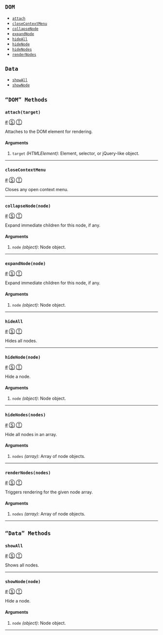 # 

<!-- div class="toc-container" -->

<!-- div -->

## `DOM`
* <a href="#attach">`attach`</a>
* <a href="#closeContextMenu">`closeContextMenu`</a>
* <a href="#collapseNode">`collapseNode`</a>
* <a href="#expandNode">`expandNode`</a>
* <a href="#hideAll">`hideAll`</a>
* <a href="#hideNode">`hideNode`</a>
* <a href="#hideNodes">`hideNodes`</a>
* <a href="#renderNodes">`renderNodes`</a>

<!-- /div -->

<!-- div -->

## `Data`
* <a href="#showAll">`showAll`</a>
* <a href="#showNode">`showNode`</a>

<!-- /div -->

<!-- /div -->

<!-- div class="doc-container" -->

<!-- div -->

## `“DOM” Methods`

<!-- div -->

### <a id="attach"></a>`attach(target)`
<a href="#attach">#</a> [&#x24C8;](https://github.com/helion3/inspire-tree/blob/master/src/lib/dom.js#L421 "View in source") [&#x24C9;][1]

Attaches to the DOM element for rendering.

#### Arguments
1. `target` *(HTMLElement)*: Element, selector, or jQuery-like object.

* * *

<!-- /div -->

<!-- div -->

### <a id="closeContextMenu"></a>`closeContextMenu`
<a href="#closeContextMenu">#</a> [&#x24C8;](https://github.com/helion3/inspire-tree/blob/master/src/lib/dom.js#L485 "View in source") [&#x24C9;][1]

Closes any open context menu.

* * *

<!-- /div -->

<!-- div -->

### <a id="collapseNode"></a>`collapseNode(node)`
<a href="#collapseNode">#</a> [&#x24C8;](https://github.com/helion3/inspire-tree/blob/master/src/lib/dom.js#L499 "View in source") [&#x24C9;][1]

Expand immediate children for this node, if any.

#### Arguments
1. `node` *(object)*: Node object.

* * *

<!-- /div -->

<!-- div -->

### <a id="expandNode"></a>`expandNode(node)`
<a href="#expandNode">#</a> [&#x24C8;](https://github.com/helion3/inspire-tree/blob/master/src/lib/dom.js#L518 "View in source") [&#x24C9;][1]

Expand immediate children for this node, if any.

#### Arguments
1. `node` *(object)*: Node object.

* * *

<!-- /div -->

<!-- div -->

### <a id="hideAll"></a>`hideAll`
<a href="#hideAll">#</a> [&#x24C8;](https://github.com/helion3/inspire-tree/blob/master/src/lib/dom.js#L582 "View in source") [&#x24C9;][1]

Hides all nodes.

* * *

<!-- /div -->

<!-- div -->

### <a id="hideNode"></a>`hideNode(node)`
<a href="#hideNode">#</a> [&#x24C8;](https://github.com/helion3/inspire-tree/blob/master/src/lib/dom.js#L545 "View in source") [&#x24C9;][1]

Hide a node.

#### Arguments
1. `node` *(object)*: Node object.

* * *

<!-- /div -->

<!-- div -->

### <a id="hideNodes"></a>`hideNodes(nodes)`
<a href="#hideNodes">#</a> [&#x24C8;](https://github.com/helion3/inspire-tree/blob/master/src/lib/dom.js#L569 "View in source") [&#x24C9;][1]

Hide all nodes in an array.

#### Arguments
1. `nodes` *(array)*: Array of node objects.

* * *

<!-- /div -->

<!-- div -->

### <a id="renderNodes"></a>`renderNodes(nodes)`
<a href="#renderNodes">#</a> [&#x24C8;](https://github.com/helion3/inspire-tree/blob/master/src/lib/dom.js#L597 "View in source") [&#x24C9;][1]

Triggers rendering for the given node array.

#### Arguments
1. `nodes` *(array)*: Array of node objects.

* * *

<!-- /div -->

<!-- /div -->

<!-- div -->

## `“Data” Methods`

<!-- div -->

### <a id="showAll"></a>`showAll`
<a href="#showAll">#</a> [&#x24C8;](https://github.com/helion3/inspire-tree/blob/master/src/lib/dom.js#L620 "View in source") [&#x24C9;][1]

Shows all nodes.

* * *

<!-- /div -->

<!-- div -->

### <a id="showNode"></a>`showNode(node)`
<a href="#showNode">#</a> [&#x24C8;](https://github.com/helion3/inspire-tree/blob/master/src/lib/dom.js#L633 "View in source") [&#x24C9;][1]

Hide a node.

#### Arguments
1. `node` *(object)*: Node object.

* * *

<!-- /div -->

<!-- /div -->

<!-- /div -->

 [1]: #dom "Jump back to the TOC."
